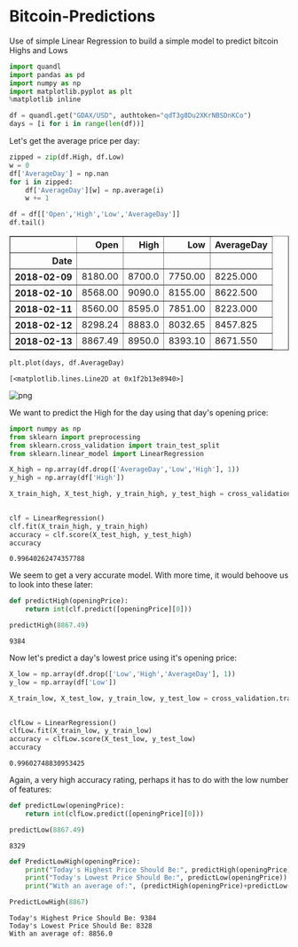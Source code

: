 # Bitcoin-Predictions
Use of simple Linear Regression to build a simple model to predict bitcoin Highs and Lows




```python
import quandl
import pandas as pd
import numpy as np
import matplotlib.pyplot as plt
%matplotlib inline
```


```python
df = quandl.get("GDAX/USD", authtoken="qdT3g8Du2XKrNBSDnKCo")
days = [i for i in range(len(df))]
```

Let's get the average price per day:


```python
zipped = zip(df.High, df.Low)
w = 0
df['AverageDay'] = np.nan
for i in zipped:
    df['AverageDay'][w] = np.average(i)
    w += 1
```


```python
df = df[['Open','High','Low','AverageDay']]
df.tail()
```




<div>
<style scoped>
    .dataframe tbody tr th:only-of-type {
        vertical-align: middle;
    }

    .dataframe tbody tr th {
        vertical-align: top;
    }

    .dataframe thead th {
        text-align: right;
    }
</style>
<table border="1" class="dataframe">
  <thead>
    <tr style="text-align: right;">
      <th></th>
      <th>Open</th>
      <th>High</th>
      <th>Low</th>
      <th>AverageDay</th>
    </tr>
    <tr>
      <th>Date</th>
      <th></th>
      <th></th>
      <th></th>
      <th></th>
    </tr>
  </thead>
  <tbody>
    <tr>
      <th>2018-02-09</th>
      <td>8180.00</td>
      <td>8700.0</td>
      <td>7750.00</td>
      <td>8225.000</td>
    </tr>
    <tr>
      <th>2018-02-10</th>
      <td>8568.00</td>
      <td>9090.0</td>
      <td>8155.00</td>
      <td>8622.500</td>
    </tr>
    <tr>
      <th>2018-02-11</th>
      <td>8560.00</td>
      <td>8595.0</td>
      <td>7851.00</td>
      <td>8223.000</td>
    </tr>
    <tr>
      <th>2018-02-12</th>
      <td>8298.24</td>
      <td>8883.0</td>
      <td>8032.65</td>
      <td>8457.825</td>
    </tr>
    <tr>
      <th>2018-02-13</th>
      <td>8867.49</td>
      <td>8950.0</td>
      <td>8393.10</td>
      <td>8671.550</td>
    </tr>
  </tbody>
</table>
</div>




```python
plt.plot(days, df.AverageDay)
```




    [<matplotlib.lines.Line2D at 0x1f2b13e8940>]




![png](output_5_1.png)


We want to predict the High for the day using that day's opening price:


```python
import numpy as np
from sklearn import preprocessing
from sklearn.cross_validation import train_test_split
from sklearn.linear_model import LinearRegression
```


```python
X_high = np.array(df.drop(['AverageDay','Low','High'], 1))
y_high = np.array(df['High'])
```


```python
X_train_high, X_test_high, y_train_high, y_test_high = cross_validation.train_test_split(X_high,
                                                                                         y_high,test_size=0.25)
```


```python
clf = LinearRegression()
clf.fit(X_train_high, y_train_high)
accuracy = clf.score(X_test_high, y_test_high)
accuracy
```




    0.99640262474357788



We seem to get a very accurate model. With more time, it would behoove us to look into these later:


```python
def predictHigh(openingPrice):
    return int(clf.predict([openingPrice][0]))
```


```python
predictHigh(8867.49)
```




    9384



Now let's predict a day's lowest price using it's opening price:


```python
X_low = np.array(df.drop(['Low','High','AverageDay'], 1))
y_low = np.array(df['Low'])
```


```python
X_train_low, X_test_low, y_train_low, y_test_low = cross_validation.train_test_split(X_low,
                                                                                         y_low,test_size=0.25)
```


```python
clfLow = LinearRegression()
clfLow.fit(X_train_low, y_train_low)
accuracy = clfLow.score(X_test_low, y_test_low)
accuracy
```




    0.99602748830953425



Again, a very high accuracy rating, perhaps it has to do with the low number of features:


```python
def predictLow(openingPrice):
    return int(clfLow.predict([openingPrice][0]))
```


```python
predictLow(8867.49)
```




    8329




```python
def PredictLowHigh(openingPrice):
    print("Today's Highest Price Should Be:", predictHigh(openingPrice))
    print("Today's Lowest Price Should Be:", predictLow(openingPrice))
    print("With an average of:", (predictHigh(openingPrice)+predictLow(openingPrice))/2)
```


```python
PredictLowHigh(8867)
```

    Today's Highest Price Should Be: 9384
    Today's Lowest Price Should Be: 8328
    With an average of: 8856.0
    


